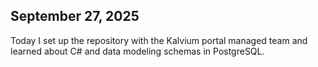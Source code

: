 
## September 27, 2025

Today I set up the repository with the Kalvium portal managed team and learned about C# and data modeling schemas in PostgreSQL.
